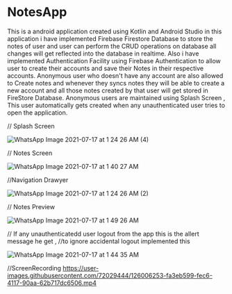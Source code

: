 # NotesApp
This is a android application created using Kotlin and Android Studio
in this application i have implemented Firebase Firestore Database to store the notes of user and user can perform the CRUD operations on database 
all changes will get reflected into the database in realtime.
Also i have implemented Authentication Facility using Firebase Authentication to allow user to create their accounts and save their Notes in their respective accounts.
Anonymous user who doesn't have any account are also allowed to Create notes and whenever they syncs notes they will be able to
create a new account and all those notes created by that user will get stored in FireStore Database.
Anonymous users are maintained using Splash Screen , This user automatically gets created when any unauthenticated user tries to open the application.


// Splash Screen

![WhatsApp Image 2021-07-17 at 1 24 26 AM (4)](https://user-images.githubusercontent.com/72029444/126002949-573a8898-a876-499a-9a6a-681ef45bcba0.jpeg)

// Notes Screen

![WhatsApp Image 2021-07-17 at 1 40 27 AM](https://user-images.githubusercontent.com/72029444/126003477-460ab3e7-f07f-4dcb-9df4-5c4c6b43e84e.jpeg)

//Navigation Drawyer

![WhatsApp Image 2021-07-17 at 1 24 26 AM (2)](https://user-images.githubusercontent.com/72029444/126003597-cb27e9bc-bf2f-4519-9a9f-c38b35b2357c.jpeg)


// Notes Preview

![WhatsApp Image 2021-07-17 at 1 49 26 AM](https://user-images.githubusercontent.com/72029444/126004207-f4f27643-9993-4cc6-b1ca-2a9d8be0b748.jpeg)


// If any unauthenticatedd user logout from the app this is the allert message he get , 
//to ignore accidental logout implemented this 

![WhatsApp Image 2021-07-17 at 1 44 35 AM](https://user-images.githubusercontent.com/72029444/126003964-6dca73c3-97e9-432f-8187-c074c446ded6.jpeg)

//ScreenRecording
https://user-images.githubusercontent.com/72029444/126006253-fa3eb599-fec6-4117-90aa-62b717dc6506.mp4




